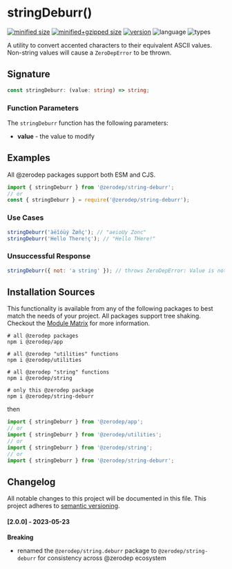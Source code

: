# stringDeburr()

[![minified size](https://img.shields.io/bundlephobia/min/@zerodep/string-deburr?style=flat-square&color=blue)](https://bundlephobia.com/package/@zerodep/string-deburr)
[![minified+gzipped size](https://img.shields.io/bundlephobia/minzip/@zerodep/string-deburr?style=flat-square&color=blue)](https://bundlephobia.com/package/@zerodep/string-deburr)
[![version](https://img.shields.io/npm/v/@zerodep/string-deburr?style=flat-square&color=blue)](https://www.npmjs.com/package/@zerodep/string-deburr)
![language](https://img.shields.io/badge/typescript-100%25-blue?style=flat-square)
![types](https://img.shields.io/badge/types-included-blue?style=flat-square)

A utility to convert accented characters to their equivalent ASCII values. Non-string values will cause a `ZeroDepError` to be thrown.

## Signature

```typescript
const stringDeburr: (value: string) => string;
```

### Function Parameters

The `stringDeburr` function has the following parameters:

- **value** - the value to modify

## Examples

All @zerodep packages support both ESM and CJS.

```javascript
import { stringDeburr } from '@zerodep/string-deburr';
// or
const { stringDeburr } = require('@zerodep/string-deburr');
```

### Use Cases

```javascript
stringDeburr('àëîóüý Žøñç'); // "aeioUy Zonc"
stringDeburr('Hello There!ç'); // "Hello THere!"
```

### Unsuccessful Response

```javascript
stringDeburr({ not: 'a string' }); // throws ZeroDepError: Value is not a string
```

## Installation Sources

This functionality is available from any of the following packages to best match the needs of your project. All packages support tree shaking. Checkout the [Module Matrix](/) for more information.

```shell
# all @zerodep packages
npm i @zerodep/app

# all @zerodep "utilities" functions
npm i @zerodep/utilities

# all @zerodep "string" functions
npm i @zerodep/string

# only this @zerodep package
npm i @zerodep/string-deburr
```

then

```javascript
import { stringDeburr } from '@zerodep/app';
// or
import { stringDeburr } from '@zerodep/utilities';
// or
import { stringDeburr } from '@zerodep/string';
// or
import { stringDeburr } from '@zerodep/string-deburr';
```

## Changelog

All notable changes to this project will be documented in this file. This project adheres to [semantic versioning](https://semver.org/spec/v2.0.0.html).

#### [2.0.0] - 2023-05-23

**Breaking**

- renamed the `@zerodep/string.deburr` package to `@zerodep/string-deburr` for consistency across @zerodep ecosystem
